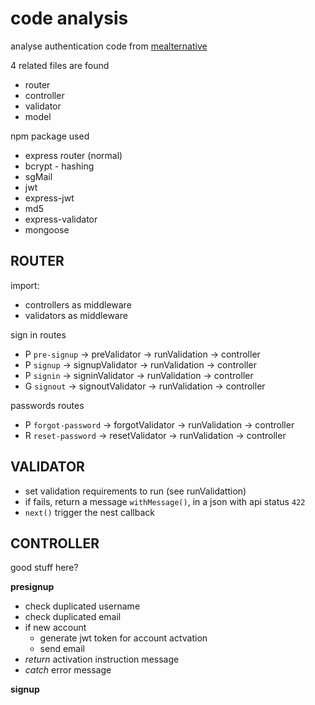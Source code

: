 # code analysis

analyse authentication code from [mealternative](https://github.com/kazhala/mealternative-backend)

4 related files are found

- router
- controller
- validator 
- model

npm package used

- express router (normal)
- bcrypt - hashing
- sgMail
- jwt
- express-jwt
- md5
- express-validator
- mongoose

## ROUTER

import:
- controllers as middleware
- validators as middleware

sign in routes
- P `pre-signup` -> preValidator -> runValidation -> controller
- P `signup` -> signupValidator -> runValidation -> controller
- P `signin` -> signinValidator -> runValidation -> controller
- G `signout` -> signoutValidator -> runValidation -> controller

passwords routes
- P `forgot-password` -> forgotValidator -> runValidation -> controller
- R `reset-password` -> resetValidator -> runValidation -> controller

## VALIDATOR

- set validation requirements to run (see runValidattion)
- if fails, return a message `withMessage()`, in a json with api status `422`
- `next()` trigger the nest callback

## CONTROLLER

good stuff here?

**presignup**

- check duplicated username
- check duplicated email
- if new account
  - generate jwt token for account actvation
  - send email
- *return* activation instruction message
- *catch* error message

**signup**

